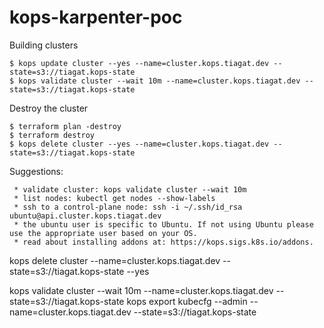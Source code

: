 # kops-karpenter-poc

Building clusters

```
$ kops update cluster --yes --name=cluster.kops.tiagat.dev --state=s3://tiagat.kops-state
$ kops validate cluster --wait 10m --name=cluster.kops.tiagat.dev --state=s3://tiagat.kops-state
```

Destroy the cluster

```
$ terraform plan -destroy
$ terraform destroy
$ kops delete cluster --yes --name=cluster.kops.tiagat.dev --state=s3://tiagat.kops-state
```

Suggestions:

```
 * validate cluster: kops validate cluster --wait 10m
 * list nodes: kubectl get nodes --show-labels
 * ssh to a control-plane node: ssh -i ~/.ssh/id_rsa ubuntu@api.cluster.kops.tiagat.dev
 * the ubuntu user is specific to Ubuntu. If not using Ubuntu please use the appropriate user based on your OS.
 * read about installing addons at: https://kops.sigs.k8s.io/addons.
```

kops delete cluster --name=cluster.kops.tiagat.dev --state=s3://tiagat.kops-state --yes

kops validate cluster --wait 10m --name=cluster.kops.tiagat.dev --state=s3://tiagat.kops-state
kops export kubecfg --admin --name=cluster.kops.tiagat.dev --state=s3://tiagat.kops-state
